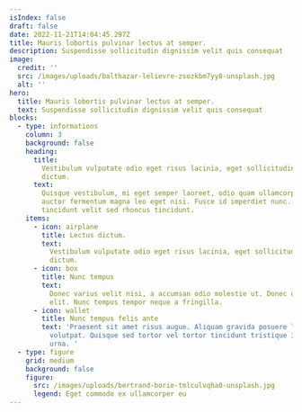 ```yaml
---
isIndex: false
draft: false
date: 2022-11-21T14:04:45.297Z
title: Mauris lobortis pulvinar lectus at semper.
description: Suspendisse sollicitudin dignissim velit quis consequat
image:
  credit: ''
  src: /images/uploads/balthazar-lelievre-zsozkbm7yy8-unsplash.jpg
  alt: ''
hero:
  title: Mauris lobortis pulvinar lectus at semper.
  text: Suspendisse sollicitudin dignissim velit quis consequat
blocks:
  - type: informations
    column: 3
    background: false
    heading:
      title:
        Vestibulum vulputate odio eget risus lacinia, eget sollicitudin lectus
        dictum.
      text:
        Quisque vestibulum, mi eget semper laoreet, odio quam ullamcorper turpis,
        auctor fermentum magna leo eget nisi. Fusce id imperdiet nunc. Mauris
        tincidunt velit sed rhoncus tincidunt.
    items:
      - icon: airplane
        title: Lectus dictum.
        text:
          Vestibulum vulputate odio eget risus lacinia, eget sollicitudin lectus
          dictum.
      - icon: box
        title: Nunc tempus
        text:
          Donec varius velit nisi, a accumsan odio molestie ut. Donec quis tristique
          elit. Nunc tempus tempor neque a fringilla.
      - icon: wallet
        title: Nunc tempus felis ante
        text: 'Praesent sit amet risus augue. Aliquam gravida posuere lectus ut
          volutpat. Quisque sed tortor vel tortor tincidunt tristique id nec
          urna. '
  - type: figure
    grid: medium
    background: false
    figure:
      src: /images/uploads/bertrand-borie-tmlculvqha0-unsplash.jpg
      legend: Eget commodo ex ullamcorper eu
---
```

